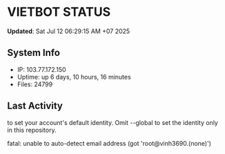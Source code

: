 # VIETBOT STATUS
**Updated**: Sat Jul 12 06:29:15 AM +07 2025

## System Info
- IP: 103.77.172.150
- Uptime: up 6 days, 10 hours, 16 minutes
- Files: 24799

## Last Activity

to set your account's default identity.
Omit --global to set the identity only in this repository.

fatal: unable to auto-detect email address (got 'root@vinh3690.(none)')
